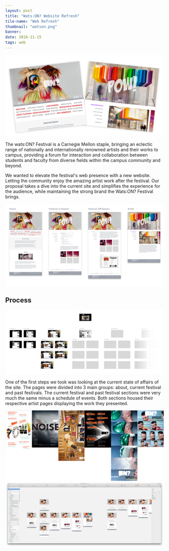 ```yaml
---
layout: post
title: "Wats:ON? Website Refresh"
tile-name: "Web Refresh"
thumbnail: "watson.png"
banner:
date: 2016-11-15
tags: web
---
```


<div class="image-container"><img src="../img/watson/hero.png" alt="WatsON Hero Shot"/></div>

The wats:ON? Festival is a Carnegie Mellon staple, bringing an eclectic range of nationally and internationally renowned artists and their works to campus, providing a forum for interaction and collaboration between students and faculty from diverse fields within the campus community and beyond.

We wanted to elevate the festival's web presence with a new website. Letting the community enjoy the amazing artist work after the festival. Our proposal takes a dive into the current site and simplifies the experience for the audience, while maintaining the strong brand the Wats:ON? Festival brings.

<div class="image-container"><img src="../img/watson/finalproposal.png" alt="Final Proposal"/></div>

## Process

<div class="image-container"><img src="../img/watson/siteaudit.png" alt="Original Site Audit"/></div>

One of the first steps we took was looking at the current state of affairs of the site. The pages were divided into 3 main groups: about, current festival and past festivals. The current festival and past festival sections were very much the same minus a schedule of events. Both sections housed their respective artist pages displaying the work they presented.

<div class="image-container"><img src="../img/watson/currentbrand.png" alt="Current Brand"/></div>

<div class="image-container"><img src="../img/watson/sketchprocess.png" alt="Sketch App Process"/></div>
